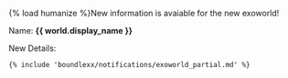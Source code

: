 {% load humanize %}New information is avaiable for the new exoworld!

Name: **{{ world.display_name }}**

New Details:
```
{% include 'boundlexx/notifications/exoworld_partial.md' %}
```
